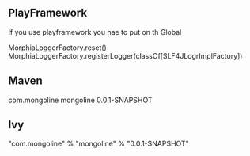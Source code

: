 

PlayFramework
---
If you use playframework you hae to put on th Global

MorphiaLoggerFactory.reset()
MorphiaLoggerFactory.registerLogger(classOf[SLF4JLogrImplFactory])



Maven
---

 <dependency>
            <groupId>com.mongoline</groupId>
            <artifactId>mongoline</artifactId>
            <version>0.0.1-SNAPSHOT</version>
        </dependency>



Ivy
--

 "com.mongoline"  % "mongoline" % "0.0.1-SNAPSHOT"



